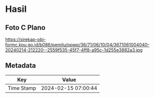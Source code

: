 # Hasil

## Foto C Plano

https://sirekap-obj-formc.kpu.go.id/b086/pemilu/ppwp/36/71/06/10/04/3671061004040-20240214-212220--2559f535-45f7-4ff8-a95c-1d255e3882a3.jpg


## Metadata

| Key        | Value               |
| ---------- | ------------------- |
| Time Stamp | 2024-02-15 07:00:44 |



